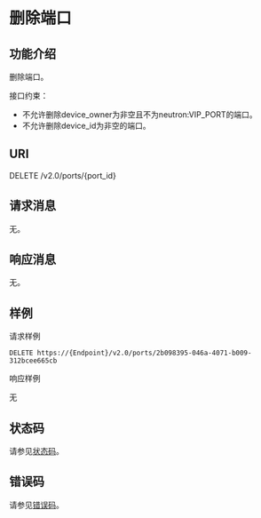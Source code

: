 # 删除端口<a name="zh-cn_topic_0062207810"></a>

## 功能介绍<a name="zh-cn_topic_0062207359_section45238241"></a>

删除端口。

接口约束：

-   不允许删除device\_owner为非空且不为neutron:VIP\_PORT的端口。
-   不允许删除device\_id为非空的端口。

## URI<a name="zh-cn_topic_0062207359_section4490990"></a>

DELETE /v2.0/ports/\{port\_id\}

## 请求消息<a name="zh-cn_topic_0062207359_section52706911"></a>

无。

## 响应消息<a name="zh-cn_topic_0062207359_section4600155"></a>

无。

## 样例<a name="zh-cn_topic_0062207359_section41401397"></a>

请求样例

```
DELETE https://{Endpoint}/v2.0/ports/2b098395-046a-4071-b009-312bcee665cb 
```

响应样例

无

## 状态码<a name="section10470352390"></a>

请参见[状态码](状态码.md)。

## 错误码<a name="section85821649202813"></a>

请参见[错误码](错误码.md)。

